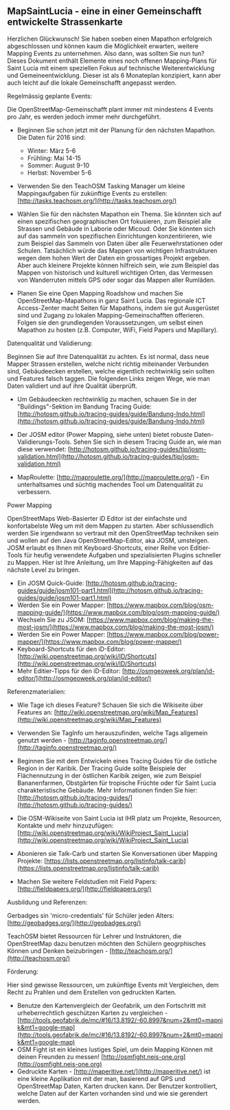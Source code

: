 ﻿

## MapSaintLucia - eine in einer Gemeinschafft entwickelte Strassenkarte

Herzlichen Glückwunsch! Sie haben soeben einen Mapathon erfolgreich abgeschlossen und können kaum die Möglichkeit erwarten, weitere Mapping Events zu unternehmen. Also dann, was sollten Sie nun tun? Dieses Dokument enthält Elemente eines noch offenen Mapping-Plans für Saint Lucia mit einem speziellen Fokus auf technische Weiterentwicklung und Gemeineentwicklung. Dieser ist als 6 Monateplan konzipiert, kann aber auch leicht auf die lokale Gemeinschafft angepasst werden.

Regelmässig geplante Events:

Die OpenStreetMap-Gemeinschafft plant immer mit mindestens 4 Events pro Jahr, es werden jedoch immer mehr durchgeführt.

- Beginnen Sie schon jetzt mit der Planung für den nächsten Mapathon. Die Daten für 2016 sind:
	- Winter: März 5-6
	- Frühling: Mai 14-15
	- Sommer: August 9-10
	- Herbst: November 5-6

- Verwenden Sie den TeachOSM Tasking Manager um kleine Mappingaufgaben für zukünftige Events zu erstellen: [http://tasks.teachosm.org/](http://tasks.teachosm.org/)
- Wählen Sie für den nächsten Mapathon ein Thema. Sie könnten sich auf einen spezifischen geographischen Ort fokusieren, zum Beispiel alle Strassen und Gebäude in Laborie oder Micoud. Oder Sie könnten sich auf das sammeln von spezifischen Einrichtungen konzentirieren, wie zum Beispiel das Sammeln von Daten über alle Feuerwehrstationen oder Schulen. Tatsächlich würde das Mappen von wichtigen Infrastrukturen wegen dem hohen Wert der Daten ein grossartiges Projekt ergeben. Aber auch kleinere Projekte können hilfreich sein, wie zum Beispiel das Mappen von historisch und kulturell wichtigen Orten, das Vermessen von Wanderruten mittels GPS oder sogar das Mappen aller Rumläden.
- Planen Sie eine Open Mapping Roadshow und machen Sie OpenStreetMap-Mapathons in ganz Saint Lucia. Das regionale ICT Access-Zenter macht Seiten für Mapathons, indem sie gut Ausgerüstet sind und Zugang zu lokalen Mapping-Gemeinschafften offerieren. Folgen sie den grundlegenden Voraussetzungen, um selbst einen Mapathon zu hosten (z.B. Computer, WiFi, Field Papers und Mapillary).


Datenqualität und Validierung:

Beginnen Sie auf Ihre Datenqualität zu achten. Es ist normal, dass neue Mapper Strassen erstellen, welche nicht richtig miteinander Verbunden sind, Gebäudeecken erstellen, welche eigentlich rechtwinklig sein sollten und Features falsch taggen. Die folgenden Links zeigen Wege, wie man Daten validiert und auf ihre Qualität überprüft.

- Um Gebäudeecken rechtwinklig zu machen, schauen Sie in der "Buildings"-Sektion im Bandung Tracing Guide: [http://hotosm.github.io/tracing-guides/guide/Bandung-Indo.html](http://hotosm.github.io/tracing-guides/guide/Bandung-Indo.html)

- Der JOSM editor (Power Mapping, siehe unten) bietet robuste Daten-Validierungs-Tools. Sehen Sie sich in diesem Tracing Guide an, wie man diese verwendet: [http://hotosm.github.io/tracing-guides/tip/josm-validation.html](http://hotosm.github.io/tracing-guides/tip/josm-validation.html)
- MapRoulette: [http://maproulette.org/](http://maproulette.org/) - Ein unterhaltsames und süchtig machendes Tool um Datenqualität zu verbessern.


Power Mapping

OpenStreetMaps Web-Basierter iD Editor ist der einfachste und konfortabelste Weg um mit dem Mappen zu starten. Aber schlussendlich werden Sie irgendwann so vertraut mit den OpenStreetMap techniken sein und wollen auf den Java OpenStreetMap-Editor, aka JOSM, umsteigen. JOSM erlaubt es Ihnen mit Keyboard-Shortcuts, einer Reihe von Editier-Tools für heufig verwendete Aufgaben und spezialisierten Plugins schneller zu Mappen. Hier ist Ihre Anleitung, um Ihre Mapping-Fähigkeiten auf das nächste Level zu bringen.

- Ein JOSM Quick-Guide: [http://hotosm.github.io/tracing-guides/guide/josm101-part1.html](http://hotosm.github.io/tracing-guides/guide/josm101-part1.html)
- Werden Sie ein Power Mapper: [https://www.mapbox.com/blog/osm-mapping-guide/](https://www.mapbox.com/blog/osm-mapping-guide/)
- Wechseln Sie zu JSOM: [https://www.mapbox.com/blog/making-the-most-josm/](https://www.mapbox.com/blog/making-the-most-josm/)
- Werden Sie ein Power Mapper: [https://www.mapbox.com/blog/power-mapper/](https://www.mapbox.com/blog/power-mapper/)
- Keyboard-Shortcuts für den iD-Editor: [http://wiki.openstreetmap.org/wiki/ID/Shortcuts](http://wiki.openstreetmap.org/wiki/ID/Shortcuts)
- Mehr Editier-Tipps für den iD-Editor: [http://osmgeoweek.org/plan/id-editor/](http://osmgeoweek.org/plan/id-editor/)


Referenzmaterialien:

- Wie Tage ich dieses Feature? Schauen Sie sich die Wikiseite über Features an: [http://wiki.openstreetmap.org/wiki/Map_Features](http://wiki.openstreetmap.org/wiki/Map_Features)
- Verwenden Sie TagInfo um herauszufinden, welche Tags allgemein genutzt werden - [http://taginfo.openstreetmap.org/](http://taginfo.openstreetmap.org/)

- Beginnen Sie mit dem Entwickeln eines Tracing Guides für die östliche Region in der Karibik. Der Tracing Guide sollte Beispiele der Flächennutzung in der östlichen Karibik zeigen, wie zum Beispiel Bananenfarmen, Obstgärten für tropische Früchte oder für Saint Lucia charakteristische Gebäude. Mehr Informationen finden Sie hier: [http://hotosm.github.io/tracing-guides/](http://hotosm.github.io/tracing-guides/)
- Die OSM-Wikiseite von Saint Lucia ist IHR platz um Projekte, Resourcen, Kontakte und mehr hinzuzufügen: [http://wiki.openstreetmap.org/wiki/WikiProject_Saint_Lucia](http://wiki.openstreetmap.org/wiki/WikiProject_Saint_Lucia)
- Abonieren sie Talk-Carb und starten Sie Konversationen über Mapping Projekte: [https://lists.openstreetmap.org/listinfo/talk-carib](https://lists.openstreetmap.org/listinfo/talk-carib)
- Machen Sie weitere Feldstudien mit Field Papers: [http://fieldpapers.org/](http://fieldpapers.org/)


Ausbildung und Referenzen:

Gerbadges sin 'micro-credentials' für Schüler jeden Alters: [http://geobadges.org/](http://geobadges.org/)

TeachOSM bietet Ressourcen für Lehrer und Instruktoren, die OpenStreetMap dazu benutzen möchten den Schülern geogrphisches Können und Denken beizubringen - [http://teachosm.org/](http://teachosm.org/)



Förderung:

Hier sind gewisse Ressourcen, um zukünftige Events mit Vergleichen, dem Recht zu Prahlen und dem Erstellen von gedruckten Karten.

- Benutze den Kartenvergleich der Geofabrik, um den Fortschritt mit urheberrechtlich geschützen Karten zu vergleichen - [http://tools.geofabrik.de/mc/#16/13.8192/-60.8997&num=2&mt0=mapnik&mt1=google-map](http://tools.geofabrik.de/mc/#16/13.8192/-60.8997&num=2&mt0=mapnik&mt1=google-map)
- OSM Fight ist ein kleines lustiges Spiel, um dein Mapping Können mit deinen Freunden zu messen!  [http://osmfight.neis-one.org](http://osmfight.neis-one.org)
- Gedruckte Karten - [http://maperitive.net/](http://maperitive.net/) ist eine kleine Applikation mit der man, basierend auf GPS und OpenStreetMap Daten, Karten drucken kann. Der Benutzer kontrolliert, welche Daten auf der Karten vorhanden sind und wie sie gerendert werden.